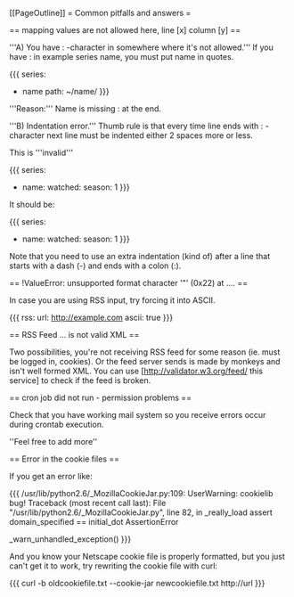 [[PageOutline]]
= Common pitfalls and answers =

== mapping values are not allowed here, line [x] column [y] ==

'''A) You have : -character in somewhere where it's not allowed.''' If you have : in example series name, you must put name in quotes.

{{{
series:
  - name
      path: ~/name/
}}}

'''Reason:''' Name is missing : at the end.


'''B) Indentation error.''' Thumb rule is that every time line ends with : -character next line must be indented either 2 spaces more or less.

This is '''invalid'''

{{{
series:
  - name:
    watched:
      season: 1
}}}

It should be:

{{{
series:
  - name:
      watched:
        season: 1
}}}

Note that you need to use an extra indentation (kind of) after a line that starts with a dash (-) and ends with a colon (:).

== !ValueError: unsupported format character '"' (0x22) at .... ==

In case you are using RSS input, try forcing it into ASCII.

{{{
rss:
  url: http://example.com
  ascii: true
}}}

== RSS Feed ... is not valid XML ==

Two possibilities, you're not receiving RSS feed for some reason (ie. must be logged in, cookies). Or the feed server sends is made by monkeys and isn't well formed XML. You can use [http://validator.w3.org/feed/ this service] to check if the feed is broken.

== cron job did not run - permission problems ==

Check that you have working mail system so you receive errors occur during crontab execution.

''Feel free to add more''

== Error in the cookie files ==

If you get an error like: 

{{{
/usr/lib/python2.6/_MozillaCookieJar.py:109: UserWarning: cookielib bug!
Traceback (most recent call last):
  File "/usr/lib/python2.6/_MozillaCookieJar.py", line 82, in _really_load
    assert domain_specified == initial_dot
AssertionError

  _warn_unhandled_exception()
}}}

And you know your Netscape cookie file is properly formatted, but you just can't get it to work, try rewriting the cookie file with curl:

{{{
curl -b oldcookiefile.txt --cookie-jar newcookiefile.txt http://url
}}}